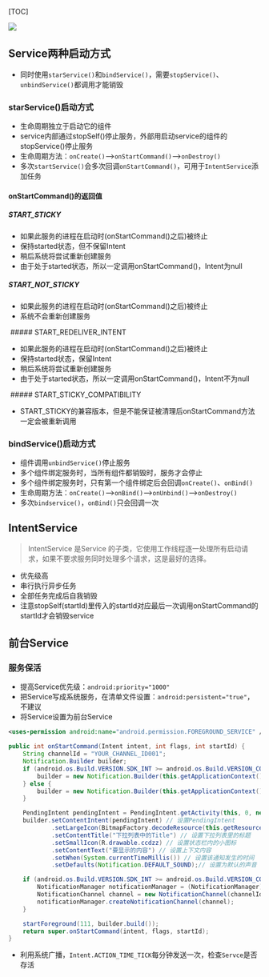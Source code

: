 [TOC]

![](https://gitee.com/hysbtr/pic/raw/master/service_lifecycle.png)

## Service两种启动方式
* 同时使用`starService()`和`bindService()`，需要`stopService()`、`unbindService()`都调用才能销毁

### starService()启动方式
* 生命周期独立于启动它的组件
* service内部通过stopSelf()停止服务，外部用启动service的组件的stopService()停止服务
* 生命周期方法：`onCreate()`-->`onStartCommand()`-->`onDestroy()`
* 多次`startService()`会多次回调`onStartCommand()`，可用于`IntentService`添加任务

#### onStartCommand()的返回值
##### START_STICKY
* 如果此服务的进程在启动时(onStartCommand()之后)被终止
* 保持started状态，但不保留Intent
* 稍后系统将尝试重新创建服务
* 由于处于started状态，所以一定调用onStartCommand()，Intent为null

##### START_NOT_STICKY
* 如果此服务的进程在启动时(onStartCommand()之后)被终止
* 系统不会重新创建服务

 ##### START_REDELIVER_INTENT
* 如果此服务的进程在启动时(onStartCommand()之后)被终止
* 保持started状态，保留Intent
* 稍后系统将尝试重新创建服务
* 由于处于started状态，所以一定调用onStartCommand()，Intent不为null

 ##### START_STICKY_COMPATIBILITY
* START_STICKY的兼容版本，但是不能保证被清理后onStartCommand方法一定会被重新调用

### bindService()启动方式
* 组件调用`unbindService()`停止服务
* 多个组件绑定服务时，当所有组件都销毁时，服务才会停止
* 多个组件绑定服务时，只有第一个组件绑定后会回调`onCreate()`、`onBind()`
* 生命周期方法：`onCreate()`-->`onBind()`-->`onUnbind()`-->`onDestroy()`
* 多次`bindservice()`，`onBind()`只会回调一次

## IntentService
> IntentService 是Service 的子类，它使用工作线程逐一处理所有启动请求，如果不要求服务同时处理多个请求，这是最好的选择。

* 优先级高
* 串行执行异步任务
* 全部任务完成后自我销毁
* 注意stopSelf(startId)里传入的startId对应最后一次调用onStartCommand的startId才会销毁service

## 前台Service
### 服务保活
* 提高Service优先级：`android:priority="1000"`
* 把Service写成系统服务，在清单文件设置：`android:persistent="true"`，不建议
* 将Service设置为前台Service
```xml
<uses-permission android:name="android.permission.FOREGROUND_SERVICE" />
```
```java
public int onStartCommand(Intent intent, int flags, int startId) {
    String channelId = "YOUR_CHANNEL_ID001";
    Notification.Builder builder;
    if (android.os.Build.VERSION.SDK_INT >= android.os.Build.VERSION_CODES.O) {
        builder = new Notification.Builder(this.getApplicationContext(), channelId);
    } else {
        builder = new Notification.Builder(this.getApplicationContext());
    }

    PendingIntent pendingIntent = PendingIntent.getActivity(this, 0, new Intent(this, MainActivity.class), 0);
    builder.setContentIntent(pendingIntent) // 设置PendingIntent
            .setLargeIcon(BitmapFactory.decodeResource(this.getResources(), R.drawable.zzhx)) // 设置下拉列表中的图标(大图标)
            .setContentTitle("下拉列表中的Title") // 设置下拉列表里的标题
            .setSmallIcon(R.drawable.ccdzz) // 设置状态栏内的小图标
            .setContentText("要显示的内容") // 设置上下文内容
            .setWhen(System.currentTimeMillis()) // 设置该通知发生的时间
            .setDefaults(Notification.DEFAULT_SOUND);// 设置为默认的声音

    if (android.os.Build.VERSION.SDK_INT >= android.os.Build.VERSION_CODES.O) {
        NotificationManager notificationManager = (NotificationManager) getSystemService(Service.NOTIFICATION_SERVICE);
        NotificationChannel channel = new NotificationChannel(channelId, "YOUR_CHANNEL_NAME", NotificationManager.IMPORTANCE_HIGH);
        notificationManager.createNotificationChannel(channel);
    }

    startForeground(111, builder.build());
    return super.onStartCommand(intent, flags, startId);
}
```
* 利用系统广播，`Intent.ACTION_TIME_TICK`每分钟发送一次，检查`Servce`是否存活

